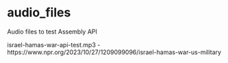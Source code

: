 # audio_files
<p>Audio files to test Assembly API</p>
<p>israel-hamas-war-api-test.mp3 - https://www.npr.org/2023/10/27/1209099096/israel-hamas-war-us-military</p>

